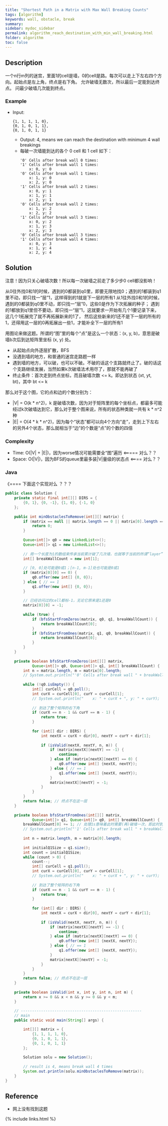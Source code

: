 ```yaml
---
title: "Shortest Path in a Matrix with Max Wall Breaking Counts"
tags: [algorithm]
keywords: wall, obstacle, break
summary:
sidebar: mydoc_sidebar
permalink: algorithm_reach_destination_with_min_wall_breaking.html
folder: algorithm
toc: false
---
```


## Description
一个n行m列的迷宫，里面1的cell是墙，0的cell是路。每次可以走上下左右四个方向。起始点是左上角，终点是右下角。
允许破墙无数次，所以最后一定能到达终点。
问最少破墙几次能到终点。

### Example
* Input:
  ```
  {1, 1, 1, 1, 0},
  {0, 1, 0, 1, 1},
  {0, 1, 0, 1, 1}
  ```
  * Output: 4, means we can reach the destination with minimum 4 wall breakings
  * 每破一次墙能到达的各个 0 cell 和 1 cell 如下：
    ```
    '0' Cells after break wall 0 times:
    '1' Cells after break wall 1 times:
        x: 0, y: 0
    '0' Cells after break wall 1 times:
        x: 1, y: 0
        x: 2, y: 0
    '1' Cells after break wall 2 times:
        x: 0, y: 1
        x: 1, y: 1
        x: 2, y: 1
    '0' Cells after break wall 2 times:
        x: 1, y: 2
        x: 2, y: 2
    '1' Cells after break wall 3 times:
        x: 0, y: 2
        x: 1, y: 3
        x: 2, y: 3
    '0' Cells after break wall 3 times:
    '1' Cells after break wall 4 times:
        x: 0, y: 3
        x: 1, y: 4
        x: 2, y: 4
    ```

## Solution
注意！因为只关心破墙次数！所以每一次破墙之前走了多少步0 cell都没影响！
    
从0往外找0和1的时候，遇到的0都装到q0里，即要无限地找0；遇到的1都装到q1里不动，即只找一“层”1，这样得到的1就是下一层的所有1
从1往外找0和1的时候，遇到的0都装到q0里不动，即只找一“层”0，这些0是作为下次拓展的种子；
遇到的1都放到q1里但不要动，即只找一“层”1，这就要求一开始有几个1要记录下来，这几个1拓展完了就不再拓展新来的1了，
然后这些新来的1还不是下一层的所有的1，还得用这一层的0再拓展出一些1，才能补全下一层的所有1
    
    
    
用图论来做这题。所谓的“图”里的每个“点”是这么一个状态：(x, y, b)，意思是破墙b次后到达矩阵里坐标 (x, y) 处。
* 从起始点向外逐层扩散，BFS
* 没遇到墙的地方，和普通的迷宫走路题一样
* 遇到墙的地方，可以破，也可以不破。不破的话这个支路就终止了。破的话这个支路继续发展，当然如果k次破墙法术用尽了，那就不能再破了
* 终止条件：首次走到终点坐标，而且破墙次数 <= k。即达到状态 (xt, yt, bt)，其中 bt <= k

那么对于这个图，它的点和边的个数分别为：
* |V| = O(k * n^2)，k 是破墙次数，因为对于矩阵里的每个坐标点，都最多可能经过k次破墙达到它，那么对于整个图来说，所有的状态种类就一共有 k * n^2 种
* |E| = O(4 * k * n^2)，因为每个“状态”都可以向4个方向“走”，走到上下左右的另外4个状态，那么就相当于“边”的个数是“点”的个数的四倍

### Complexity
* Time: O(|V| + |E|)，因为worse情况可能需要全“图”遍历     <===== 对么？？
* Space: O(|V|)，因为BFS的queue里最多装|V|量级的状态点    <==== 对么？？

### Java
   《==== 下面这个实现对么 ？？？
```java
public class Solution {    
    private static final int[][] DIRS = {
        {0, 1}, {0, -1}, {1, 0}, {-1, 0}
    };
    
    public int minObstaclesToRemove(int[][] matrix) {
        if (matrix == null || matrix.length == 0 || matrix[0].length == 0) {
            return 0;
        }
        
        Queue<int[]> q0 = new LinkedList<>();
        Queue<int[]> q1 = new LinkedList<>();
        
        // 用一个长度为1的数组来传承当前累计破了几次墙，也就等于当前的所谓“layer”值
        int[] breakWallCount = new int[1];
                
        // [0, 0]处可能是0或1；[n-1, m-1]处也可能是0或1
        if (matrix[0][0] == 0) {
            q0.offer(new int[] {0, 0});
        } else { // == 1
            q1.offer(new int[] {0, 0});
        }
        
        // 已经访问过的cell都标-1，无论它原来是1还是0
        matrix[0][0] = -1;
        
        while (true) {
            if (bfsStartFromZeros(matrix, q0, q1, breakWallCount)) {
                return breakWallCount[0];
            }
            if (bfsStartFromOnes(matrix, q1, q0, breakWallCount)) {
                return breakWallCount[0];
            }
        }
    }
    
    private boolean bfsStartFromZeros(int[][] matrix, 
            Queue<int[]> q0, Queue<int[]> q1, int[] breakWallCount) {
        int n = matrix.length, m = matrix[0].length;
        // System.out.println("'0' Cells after break wall " + breakWallCount[0] + " times:");
        
        while (!q0.isEmpty()) {
            int[] curCell = q0.poll();
            int curX = curCell[0], curY = curCell[1];
            // System.out.println("    x: " + curX + ", y: " + curY);
            
            // 到达了整个矩阵的右下角
            if (curX == n - 1 && curY == m - 1) {
                return true;
            }
            
            for (int[] dir : DIRS) {
                int nextX = curX + dir[0], nextY = curY + dir[1];
                
                if (isValid(nextX, nextY, n, m)) {
                    if (matrix[nextX][nextY] == -1) {
                        continue;
                    } else if (matrix[nextX][nextY] == 0) {
                        q0.offer(new int[] {nextX, nextY});
                    } else { // == 1
                        q1.offer(new int[] {nextX, nextY});
                    }
                    matrix[nextX][nextY] = -1;
                }
            }
        }
        return false; // 终点不在这一层
    }
    
    private boolean bfsStartFromOnes(int[][] matrix, 
            Queue<int[]> q1, Queue<int[]> q0, int[] breakWallCount) {
        breakWallCount[0] += 1; // 处理1s意味着此时需要(再)破墙一次，即此时到了下一“层”
        // System.out.println("'1' Cells after break wall " + breakWallCount[0] + " times:");
       
        int n = matrix.length, m = matrix[0].length;
        
        int initialQ1Size = q1.size();
        int count = initialQ1Size;
        while (count > 0) {
            count--;
            int[] curCell = q1.poll();
            int curX = curCell[0], curY = curCell[1];
            // System.out.println("    x: " + curX + ", y: " + curY);
            
            // 到达了整个矩阵的右下角
            if (curX == n - 1 && curY == m - 1) {
                return true;
            }
            
            for (int[] dir : DIRS) {
                int nextX = curX + dir[0], nextY = curY + dir[1];
                
                if (isValid(nextX, nextY, n, m)) {
                    if (matrix[nextX][nextY] == -1) {
                        continue;
                    } else if (matrix[nextX][nextY] == 0) {
                        q0.offer(new int[] {nextX, nextY});
                    } else { // == 1
                        q1.offer(new int[] {nextX, nextY});
                    }
                    matrix[nextX][nextY] = -1;
                }
            }
        }
        return false; // 终点不在这一层
    }
    
    private boolean isValid(int x, int y, int n, int m) {
        return x >= 0 && x < n && y >= 0 && y < m;
    }
    
    // ------------------------------------------------------
    // main
    public static void main(String[] args) {

        int[][] matrix = {
            {1, 1, 1, 1, 0},
            {0, 1, 0, 1, 1},
            {0, 1, 0, 1, 1}
        };
        
        Solution solu = new Solution();
        
        // result is 4, means break wall 4 times
        System.out.println(solu.minObstaclesToRemove(matrix));
    }
}
```

## Reference
* 网上没有找到这题

{% include links.html %}

